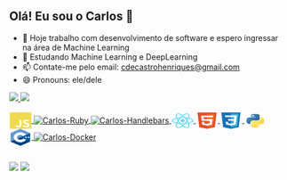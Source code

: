 ## Olá! Eu sou o Carlos 👋

- 🔭 Hoje trabalho com desenvolvimento de software e espero ingressar na área de Machine Learning
- 🌱 Estudando Machine Learning e DeepLearning
- 📫 Contate-me pelo email: cdecastrohenriques@gmail.com
- 😄 Pronouns: ele/dele

<div>
  <a href="https://github.com/CECH-Carlos">
  <img height="180em" src="https://github-readme-stats.vercel.app/api?username=CECH-Carlos&show_icons=true&theme=radical&include_all_commits=true&conut_private=true"/>
  <img height="180em" src="https://github-readme-stats.vercel.app/api/top-langs/?username=CECH-Carlos&layout=compact&langs_count=16&theme=radical"/>
</div>

<div style="display: inline_block"><br>
  <img align="center" alt="Carlos-Js" height="30" width="40" src="https://raw.githubusercontent.com/devicons/devicon/master/icons/javascript/javascript-plain.svg">
  <img align="center" alt="Carlos-Ruby" height="30" width="40" src="https://cdn.jsdelivr.net/gh/devicons/devicon/icons/ruby/ruby-original.svg">
  <img align="center" alt="Carlos-Handlebars" height="40" width="50" src="https://cdn.jsdelivr.net/gh/devicons/devicon/icons/handlebars/handlebars-original-wordmark.svg">
  <img align="center" alt="Carlos-React" height="30" width="40" src="https://raw.githubusercontent.com/devicons/devicon/master/icons/react/react-original.svg">
  <img align="center" alt="Carlos-HTML" height="30" width="40" src="https://raw.githubusercontent.com/devicons/devicon/master/icons/html5/html5-original.svg">
  <img align="center" alt="Carlos-CSS" height="30" width="40" src="https://raw.githubusercontent.com/devicons/devicon/master/icons/css3/css3-original.svg">
  <img align="center" alt="Carlos-Python" height="30" width="40" src="https://raw.githubusercontent.com/devicons/devicon/master/icons/python/python-original.svg">
  <img align="center" alt="Carlos-C++" height="30" width="40" src="https://raw.githubusercontent.com/devicons/devicon/master/icons/cplusplus/cplusplus-original.svg">
  <img align="center" alt="Carlos-Docker" height="30" width="40" src="https://cdn.jsdelivr.net/gh/devicons/devicon/icons/docker/docker-original-wordmark.svg">
</div>

##

<div> 
  <a href = "mailto:cdecastrohenriques@gmail.com"><img src="https://img.shields.io/badge/-Gmail-%23333?style=for-the-badge&logo=gmail&logoColor=white" target="_blank"></a>
  <a href="https://www.linkedin.com/in/carlos-eduardo-de-castro-henriques-106331208/" target="_blank"><img src="https://img.shields.io/badge/-LinkedIn-%230077B5?style=for-the-badge&logo=linkedin&logoColor=white" target="_blank"></a>  
</div>
